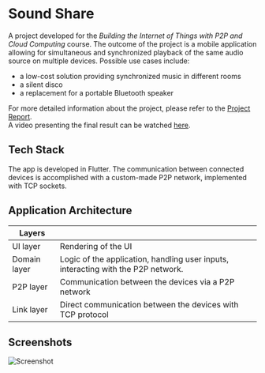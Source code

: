 # Sound Share
A project developed for the *Building the Internet of Things with P2P and Cloud Computing* course.
The outcome of the project is a mobile application allowing for simultaneous and synchronized playback of the same audio source on multiple devices. Possible use cases include:
- a low-cost solution providing synchronized music in different rooms
- a silent disco
- a replacement for a portable Bluetooth speaker

For more detailed information about the project, please refer to the [Project Report](ProjectReport.pdf).  
A video presenting the final result can be watched [here](https://drive.google.com/file/d/1TbBRSu0EmLWqXTYEgXrc0xKV2LceFNJx/view?usp=sharing).  

## Tech Stack
The app is developed in Flutter. 
The communication between connected devices is accomplished with a custom-made P2P network, implemented with TCP sockets.

## Application Architecture

| Layers       |                                                                                    |
|--------------|------------------------------------------------------------------------------------|
| UI layer     | Rendering of the UI                                                                |
| Domain layer | Logic of the application, handling user inputs, interacting with the P2P network.  |
| P2P layer    | Communication between the devices via a P2P network                                |
| Link layer   | Direct communication between the devices with TCP protocol                         |

## Screenshots

![Screenshot](screenshots.png)